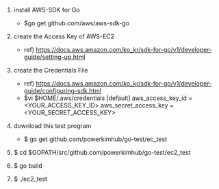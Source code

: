 1. install AWS-SDK for Go
   - $go get github.com/aws/aws-sdk-go
   
2. create the Access Key of AWS-EC2
   - ref) https://docs.aws.amazon.com/ko_kr/sdk-for-go/v1/developer-guide/setting-up.html 
   
3. create the Credentials File
   - ref) https://docs.aws.amazon.com/ko_kr/sdk-for-go/v1/developer-guide/configuring-sdk.html
   - $vi $HOME/.aws/credentials
      [default]
      aws_access_key_id = <YOUR_ACCESS_KEY_ID>
      aws_secret_access_key = <YOUR_SECRET_ACCESS_KEY>

4. download this test program
   - $ go get github.com/powerkimhub/go-test/ec_test

5. $ cd $GOPATH/src/github.com/powerkimhub/go-test/ec2_test

6. $ go build

7. $ ./ec2_test
